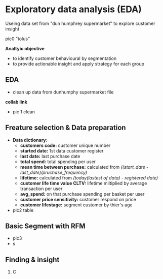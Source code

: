 # Exploratory data analysis (EDA) 
Useing data set from "dun humphrey supermarket" to explore customer insight

pic0 "tolus"

**Analtyic objective**
- to identify customer behavioural by segmentation
- to provide actionable insight and apply strategy for each group
  
## EDA
- clean up data from dunhumphy supermarket file

**collab link**
- pic 1 clean

## Freature selection & Data preparation
- **Data dictionary:**
    - **customers code:** customer unique number
    - **started date:** 1st data customer register
    - **last date:** last purchase date
    - **total spend:** total spending per user
    - **mean time between purchase:** calculated from *((start_date - last_date)/pruchase_frequency)*
    - **lifetime:** calculated from  *(today(lastest of data) - registered date)*
    - **customer life time value CLTV:** lifetime miltiplied by average transaction per user
    - **avg_spend:** on that purchase spending per basket per user
    - **customer price sensitivity:** customer respond on price
    - **customer lifestage:** segment customer by thier's age
- pic2 table

## Basic Segment with RFM
- pic3
- s

## Finding & insight
1) C
